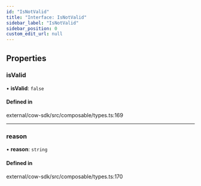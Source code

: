 ```yaml
---
id: "IsNotValid"
title: "Interface: IsNotValid"
sidebar_label: "IsNotValid"
sidebar_position: 0
custom_edit_url: null
---
```


## Properties

### isValid

• **isValid**: ``false``

#### Defined in

external/cow-sdk/src/composable/types.ts:169

___

### reason

• **reason**: `string`

#### Defined in

external/cow-sdk/src/composable/types.ts:170
